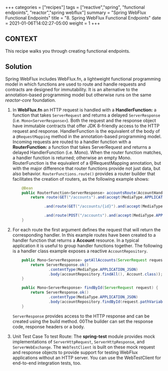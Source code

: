 +++
categories = ["recipes"]
tags = ["reactive","spring", "functional endpoints", "reactor","spring webflux"]
summary = "Spring WebFlux Functional Endpoints"
title = "8. Spring WebFlux Functional Endpoints"
date = 2021-01-06T14:02:27-05:00
weight = 1
+++

## CONTEXT
This recipe walks you through creating functional endpoints.

## Solution

Spring WebFlux includes WebFlux.fn, a lightweight functional programming model in which functions are used to route and handle requests and contracts are designed for immutability. 
It is an alternative to the annotation-based programming model but otherwise runs on the same *reactor-core* foundation.

1. In **WebFlux.fn** an HTTP request is handled with a **HandlerFunction:** a function that takes `ServerRequest` and returns a delayed `ServerResponse` (i.e. `Mono<ServerResponse>`). 
Both the request and the response object have immutable contracts that offer JDK 8-friendly access to the HTTP request and response. 
HandlerFunction is the equivalent of the body of a `@RequestMapping` method in the annotation-based programming model.
Incoming requests are routed to a handler function with a **RouterFunction:** a function that takes ServerRequest and returns a delayed HandlerFunction (i.e. Mono<HandlerFunction>). When the router function matches, a handler function is returned; otherwise an empty Mono. RouterFunction is the equivalent of a @RequestMapping annotation, but with the major difference that router functions provide not just data, but also behavior.
`RouterFunctions.route()` provides a router builder that facilitates the creation of routers, as the following example shows:

    ```java
        @Bean
        public RouterFunction<ServerResponse> accountsRoute(AccountHandler accountHandler) {
            return route(GET("/accounts").and(accept(MediaType.APPLICATION_JSON)), accountHandler::getAllAccounts)
    
                  .and(route(GET("/accounts/{id}").and(accept(MediaType.APPLICATION_JSON)), accountHandler::findById))
    
                  .and(route(POST("/accounts").and(accept(MediaType.APPLICATION_JSON)), accountHandler::save));
        }
    ```

1. For each route the first argument defines the request that will return the corresponding handler. In this example routes have been created to a handler function that returns a **Account** resource.
   In a typical application it is useful to group handler functions together. The following is a handler class example exposes a reactive `AccountRepository`.
    ```java
        public Mono<ServerResponse> getAllAccounts(ServerRequest request) {
            return ServerResponse.ok()
                    .contentType(MediaType.APPLICATION_JSON)
                    .body(accountRepository.findAll(), Account.class));
        }
    
        public Mono<ServerResponse> findById(ServerRequest request) {
            return ServerResponse.ok()
                    .contentType(MediaType.APPLICATION_JSON)
                    .body(accountRepository.findById(request.pathVariable("id"), Account.class));
        }
    ```
    `ServerResponse` provides access to the HTTP response and can be created using the build method. 00The builder can set the response code, response headers or a body.

1. Unit Test Case To test Route:
The **spring-test** module provides mock implementations of `ServerHttpRequest`, `ServerHttpResponse`, and `ServerWebExchange`. 
The `WebTestClient` is built on these mock request and response objects to provide support for testing WebFlux applications without an HTTP server. 
You can use the WebTestClient for end-to-end integration tests, too.

